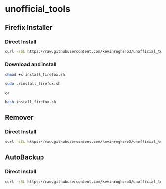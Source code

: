 # unofficial_tools

## Firefix Installer
### Direct Install
```sh
curl -sSL https://raw.githubusercontent.com/kevinroghero3/unofficial_tools/refs/heads/main/install_firefox.sh | bash
```
### Download and install
```sh
chmod +x install_firefox.sh
```
```sh
sudo ./install_firefox.sh
```
or
```sh
bash install_firefox.sh
```
## Remover
### Direct Install
```sh
curl -sSL https://raw.githubusercontent.com/kevinroghero3/unofficial_tools/refs/heads/main/remover.sh | bash
```
## AutoBackup
### Direct Install
```sh
curl -sSL https://raw.githubusercontent.com/kevinroghero3/unofficial_tools/refs/heads/main/backup_setup.sh | bash
```
